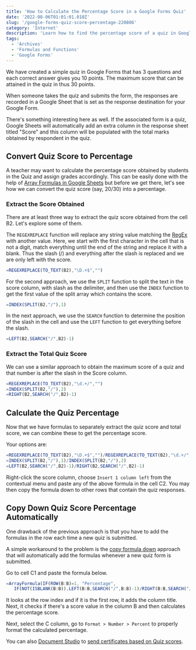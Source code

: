 ```yaml
---
title: 'How to Calculate the Percentage Score in a Google Forms Quiz'
date: '2022-08-06T01:01:01.010Z'
slug: '/google-forms-quiz-score-percentage-220806'
category: 'Internet'
description: 'Learn how to find the percentage score of a quiz in Google Form with the help of a Google Sheets formula.'
tags:
  - 'Archives'
  - 'Formulas and Functions'
  - 'Google Forms'
---
```


We have created a simple quiz in Google Forms that has 3 questions and each correct answer gives you 10 points. The maximum score that can be attained in the quiz in thus 30 points.

When someone takes the quiz and submits the form, the responses are recorded in a Google Sheet that is set as the response destination for your Google Form.

There's something interesting here as well. If the associated form is a quiz, Google Sheets will automatically add an extra column in the response sheet titled "Score" and this column will be populated with the total marks obtained by respondent in the quiz.

## Convert Quiz Score to Percentage

A teacher may want to calculate the percentage score obtained by students in the Quiz and assign grades accordingly. This can be easily done with the help of [Array Formulas in Google Sheets](/internet/arrayformula-copy-formulas-in-entire-column/29711/) but before we get there, let's see how we can convert the quiz score (say, 20/30) into a percentage.

### Extract the Score Obtained

There are at least three way to extract the quiz score obtained from the cell B2. Let's explore some of them.

The `REGEXREPLACE` function will replace any string value matching the [RegEx](/internet/regular-expressions-forms/28380/) with another value. Here, we start with the first character in the cell that is not a digit, match everything until the end of the string and replace it with a blank. Thus the slash (/) and everything after the slash is replaced and we are only left with the score.

```js
=REGEXREPLACE(TO_TEXT(B2),"\D.+$","")
```

For the second approach, we use the `SPLIT` function to split the text in the score column, with slash as the delimiter, and then use the `INDEX` function to get the first value of the split array which contains the score.

```js
=INDEX(SPLIT(B2,"/"),1)
```

In the next approach, we use the `SEARCH` function to determine the position of the slash in the cell and use the `LEFT` function to get everything before the slash.

```js
=LEFT(B2,SEARCH("/",B2)-1)
```

### Extract the Total Quiz Score

We can use a similar approach to obtain the maximum score of a quiz and that number is after the slash in the Score column.

```js
=REGEXREPLACE(TO_TEXT(B2),"\d.+/","")
=INDEX(SPLIT(B2,"/"),2)
=RIGHT(B2,SEARCH("/",B2)-1)
```

## Calculate the Quiz Percentage

Now that we have formulas to separately extract the quiz score and total score, we can combine these to get the percentage score.

Your options are:

```js
=REGEXREPLACE(TO_TEXT(B2),"\D.+$","")/REGEXREPLACE(TO_TEXT(B2),"\d.+/","")
=INDEX(SPLIT(B2,"/"),1)/INDEX(SPLIT(B2,"/"),2)
=LEFT(B2,SEARCH("/",B2)-1)/RIGHT(B2,SEARCH("/",B2)-1)
```

Right-click the score column, choose `Insert 1 column left` from the contextual menu and paste any of the above formula in the cell C2. You may then copy the formula down to other rows that contain the quiz responses.

## Copy Down Quiz Score Percentage Automatically

One drawback of the previous approach is that you have to add the formulas in the row each time a new quiz is submitted.

A simple workaround to the problem is the [copy formula down](/internet/arrayformula-copy-formulas-in-entire-column/29711/) approach that will automatically add the formulas whenever a new quiz form is submitted.

Go to cell C1 and paste the formula below.

```js
=ArrayFormula(IF(ROW(B:B)=1, "Percentage",
   IF(NOT(ISBLANK(B:B)),LEFT(B:B,SEARCH("/",B:B)-1)/RIGHT(B:B,SEARCH("/",B:B)-1),)))
```

It looks at the row index and if it is the first row, it adds the column title. Next, it checks if there's a score value in the column B and then calculates the percentage score.

Next, select the C column, go to `Format > Number > Percent` to properly format the calculated percentage.

You can also [Document Studio](https://digitalinspiration.com/docs/document-studio/google-forms) to [send certificates based on Quiz scores](https://digitalinspiration.com/docs/document-studio/google-forms/certificate-slides).

